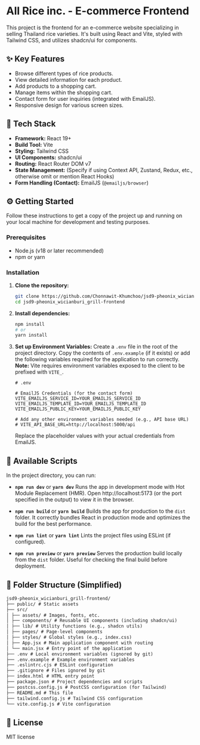 # All Rice inc. - E-commerce Frontend

This project is the frontend for an e-commerce website specializing in selling Thailand rice varieties. It's built using React and Vite, styled with Tailwind CSS, and utilizes shadcn/ui for components.

## ✨ Key Features

-   Browse different types of rice products.
-   View detailed information for each product.
-   Add products to a shopping cart.
-   Manage items within the shopping cart.
-   Contact form for user inquiries (integrated with EmailJS).
-   Responsive design for various screen sizes.

## 🚀 Tech Stack

-   **Framework:** React 19+
-   **Build Tool:** Vite
-   **Styling:** Tailwind CSS
-   **UI Components:** shadcn/ui
-   **Routing:** React Router DOM v7
-   **State Management:** (Specify if using Context API, Zustand, Redux, etc., otherwise omit or mention React Hooks)
-   **Form Handling (Contact):** EmailJS (`@emailjs/browser`)

## ⚙️ Getting Started

Follow these instructions to get a copy of the project up and running on your local machine for development and testing purposes.

### Prerequisites

-   Node.js (v18 or later recommended)
-   npm or yarn

### Installation

1.  **Clone the repository:**

    ```bash
    git clone https://github.com/Chonnawit-Khumchoo/jsd9-pheonix_wicianburi_grill-frontend.git
    cd jsd9-pheonix_wicianburi_grill-frontend
    ```

2.  **Install dependencies:**

    ```bash
    npm install
    # or
    yarn install
    ```

3.  **Set up Environment Variables:**
    Create a `.env` file in the root of the project directory. Copy the contents of `.env.example` (if it exists) or add the following variables required for the application to run correctly. **Note:** Vite requires environment variables exposed to the client to be prefixed with `VITE_`.

    ```dotenv
    # .env

    # EmailJS Credentials (for the contact form)
    VITE_EMAILJS_SERVICE_ID=YOUR_EMAILJS_SERVICE_ID
    VITE_EMAILJS_TEMPLATE_ID=YOUR_EMAILJS_TEMPLATE_ID
    VITE_EMAILJS_PUBLIC_KEY=YOUR_EMAILJS_PUBLIC_KEY

    # Add any other environment variables needed (e.g., API base URL)
    # VITE_API_BASE_URL=http://localhost:5000/api
    ```

    Replace the placeholder values with your actual credentials from EmailJS.

## 📜 Available Scripts

In the project directory, you can run:

-   **`npm run dev`** or **`yarn dev`**
    Runs the app in development mode with Hot Module Replacement (HMR). Open http://localhost:5173 (or the port specified in the output) to view it in the browser.

-   **`npm run build`** or **`yarn build`**
    Builds the app for production to the `dist` folder. It correctly bundles React in production mode and optimizes the build for the best performance.

-   **`npm run lint`** or **`yarn lint`**
    Lints the project files using ESLint (if configured).

-   **`npm run preview`** or **`yarn preview`**
    Serves the production build locally from the `dist` folder. Useful for checking the final build before deployment.

## 📁 Folder Structure (Simplified)

```md
jsd9-pheonix_wicianburi_grill-frontend/
├── public/ # Static assets
├── src/
│ ├── assets/ # Images, fonts, etc.
│ ├── components/ # Reusable UI components (including shadcn/ui)
│ ├── lib/ # Utility functions (e.g., shadcn utils)
│ ├── pages/ # Page-level components
│ ├── styles/ # Global styles (e.g., index.css)
│ ├── App.jsx # Main application component with routing
│ └── main.jsx # Entry point of the application
├── .env # Local environment variables (ignored by git)
├── .env.example # Example environment variables
├── .eslintrc.cjs # ESLint configuration
├── .gitignore # Files ignored by git
├── index.html # HTML entry point
├── package.json # Project dependencies and scripts
├── postcss.config.js # PostCSS configuration (for Tailwind)
├── README.md # This file
├── tailwind.config.js # Tailwind CSS configuration
└── vite.config.js # Vite configuration
```

## 📄 License

MIT license
